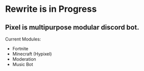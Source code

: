 # Rewrite is in Progress

## Pixel is multipurpose modular discord bot.

Current Modules:

- Fortnite
- Minecraft (Hypixel)
- Moderation
- Music Bot
